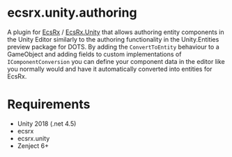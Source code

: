 # ecsrx.unity.authoring

A plugin for [EcsRx](https://github.com/EcsRx/ecsrx) / [EcsRx.Unity](https://github.com/EcsRx/ecsrx.unity) that allows authoring entity components in the Unity Editor similarly to the authoring functionality in the Unity.Entities preview package for DOTS. By adding the `ConvertToEntity` behaviour to a GameObject and adding fields to custom implementations of `IComponentConversion` you can define your component data in the editor like you normally would and have it automatically converted into entities for EcsRx.

# Requirements

* Unity 2018 (.net 4.5)
* ecsrx
* ecsrx.unity
* Zenject 6+

